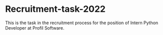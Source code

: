 # Recruitment-task-2022
This is the task in the recruitment process for the position of Intern Python Developer at Profil Software. 
